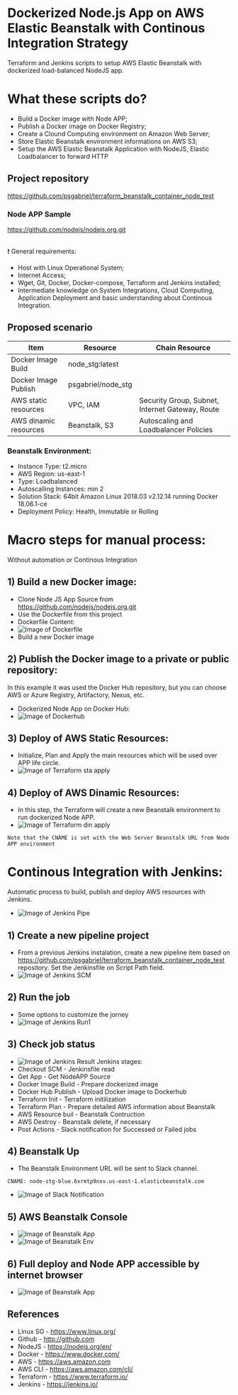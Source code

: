 # Dockerized Node.js App on AWS Elastic Beanstalk with Continous Integration Strategy

Terraform and Jenkins scripts to setup AWS Elastic Beanstalk with dockerized load-balanced NodeJS app.

# What these scripts do?
- Build a Docker image with Node APP;
- Publish a Docker image on Docker Registry;
- Create a Clound Computing environment on Amazon Web Server;
- Store Elastic Beanstalk environment informations on AWS S3; 
- Setup the AWS Elastic Beanstalk Application with NodeJS, Elastic Loadbalancer to forward HTTP

## Project repository
https://github.com/psgabriel/terraform_beanstalk_container_node_test

### Node APP Sample
https://github.com/nodejs/nodejs.org.git

\
:exclamation: General requirements:
- Host with Linux Operational System;
- Internet Access;
- Wget, Git, Docker, Docker-compose, Terraform and Jenkins installed;
- Intermediate knowledge on System Integrations, Cloud Computing, Application Deployment and basic understanding about Continous Integration.

## Proposed scenario

| Item                    | Resource                | Chain Resource                                  |
|-------------------------|-------------------------|-------------------------------------------------|
| Docker Image Build      | node_stg:latest         |                                                 |
| Docker Image Publish    | psgabriel/node_stg      |                                                 |
| AWS static resources    | VPC, IAM                | Security Group, Subnet, Internet Gateway, Route |
| AWS dinamic resources   | Beanstalk, S3           | Autoscaling and Loadbalancer Policies           |

### Beanstalk Environment:
- Instance Type: t2.micro
- AWS Region: us-east-1
- Type: Loadbalanced
- Autoscalling Instances: min 2
- Solution Stack: 64bit Amazon Linux 2018.03 v2.12.14 running Docker 18.06.1-ce
- Deployment Policy: Health, Immutable or Rolling


# Macro steps for manual process:
Without automation or Continous Integration

## 1) Build a new Docker image:
- Clone Node JS App Source from https://github.com/nodejs/nodejs.org.git
- Use the Dockerfile from this project
- Dockerfile Content:
- ![Image of Dockerfile](images/docker_build.png)
- Build a new Docker image

## 2) Publish the Docker image to a private or public repository:
In this example it was used the Docker Hub repository, but you can choose AWS or Azure Registry, Artifactory, Nexus, etc.
- Dockerized Node App on Docker Hub:
- ![Image of Dockerhub](images/docker_hub.png)

## 3) Deploy of AWS Static Resources:
- Initialize, Plan and Apply the main resources which will be used over APP life circle.
- ![Image of Terraform sta apply](images/terraform_static_apply.png)

## 4) Deploy of AWS Dinamic Resources:
- In this step, the Terraform will create a new Beanstalk environment to run dockerized Node APP.
- ![Image of Terraform din apply](images/terraform_dinamic_apply.png)
```
Note that the CNAME is set with the Web Server Beanstalk URL from Node APP environment
```

# Continous Integration with Jenkins:
Automatic process to build, publish and deploy AWS resources with Jenkins.
- ![Image of Jenkins Pipe](images/pipeline.png)

## 1) Create a new pipeline project
- From a previous Jenkins instalation, create a new pipeline item based on https://github.com/psgabriel/terraform_beanstalk_container_node_test repository. Set the Jenkinsfile on Script Path field.
- ![Image of Jenkins SCM](images/jenkins_pipeline_scm.png)

## 2) Run the job
- Some options to customize the jorney
- ![Image of Jenkins Run1](images/jenkins_pipeline_run1.png)

## 3) Check job status
- ![Image of Jenkins Result](images/jenkins_pipeline_result1.png)
Jenkins stages:
- Checkout SCM - Jenkinsfile read
- Get App - Get NodeAPP Source
- Docker Image Build - Prepare dockerized image
- Docker Hub Publish - Upload Docker image to Dockerhub
- Terraform Init - Terraform initilization
- Terraform Plan - Prepare detailed AWS information about Beanstalk
- AWS Resource buil - Beanstalk Contruction
- AWS Destroy - Beanstalk delete, if necessary
- Post Actions - Slack notification for Successed or Failed jobs

## 4) Beanstalk Up
- The Beanstalk Environment URL will be sent to Slack channel.
```
CNAME: node-stg-blue.6xrmtp9nxv.us-east-1.elasticbeanstalk.com
```
- ![Image of Slack Notification](images/slack_notification.png)

## 5) AWS Beanstalk Console
- ![Image of Beanstalk App](images/beanstalk_app1.png)
- ![Image of Beanstalk Env](images/beanstalk_env.png)

## 6) Full deploy and Node APP accessible by internet browser
- ![Image of Beanstalk App](images/node_up.png)

## References
- Linux SO - https://www.linux.org/
- Github - http://github.com
- NodeJS - https://nodejs.org/en/
- Docker - https://www.docker.com/
- AWS - https://aws.amazon.com
- AWS CLI - https://aws.amazon.com/cli/
- Terraform - https://www.terraform.io/
- Jenkins - https://jenkins.io/